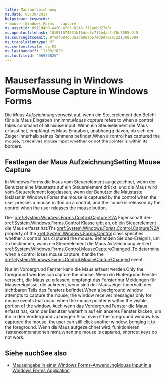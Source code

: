 ```yaml
---
title: Mausaufzeichnung
ms.date: 03/30/2017
helpviewer_keywords:
- mouse [Windows Forms], capture
ms.assetid: 8911d4b0-a4f8-4f93-8246-371aebd27d0c
ms.openlocfilehash: 10583f074831b16dce3c713b4ac9a76c7005c9f5
ms.sourcegitcommit: 9f6df084c53a3da0ea657ed0d708a72213683084
ms.translationtype: MT
ms.contentlocale: de-DE
ms.lasthandoff: 12/09/2020
ms.locfileid: "96976826"
---
```

# <a name="mouse-capture-in-windows-forms"></a><span data-ttu-id="181c1-102">Mauserfassung in Windows Forms</span><span class="sxs-lookup"><span data-stu-id="181c1-102">Mouse Capture in Windows Forms</span></span>
<span data-ttu-id="181c1-103">Die *Maus Aufzeichnung* verweist auf, wenn ein Steuerelement den Befehl für alle Maus Eingaben annimmt.</span><span class="sxs-lookup"><span data-stu-id="181c1-103">*Mouse capture* refers to when a control takes command of all mouse input.</span></span> <span data-ttu-id="181c1-104">Wenn ein Steuerelement die Maus erfasst hat, empfängt es Maus Eingaben, unabhängig davon, ob sich der Zeiger innerhalb seines Rahmens befindet.</span><span class="sxs-lookup"><span data-stu-id="181c1-104">When a control has captured the mouse, it receives mouse input whether or not the pointer is within its borders.</span></span>  
  
## <a name="setting-mouse-capture"></a><span data-ttu-id="181c1-105">Festlegen der Maus Aufzeichnung</span><span class="sxs-lookup"><span data-stu-id="181c1-105">Setting Mouse Capture</span></span>  
 <span data-ttu-id="181c1-106">In Windows Forms die Maus vom Steuerelement aufgezeichnet, wenn der Benutzer eine Maustaste auf ein Steuerelement drückt, und die Maus wird vom-Steuerelement losgelassen, wenn der Benutzer die Maustaste loslässt.</span><span class="sxs-lookup"><span data-stu-id="181c1-106">In Windows Forms the mouse is captured by the control when the user presses a mouse button on a control, and the mouse is released by the control when the user releases the mouse button.</span></span>  
  
 <span data-ttu-id="181c1-107">Die- <xref:System.Windows.Forms.Control.Capture%2A> Eigenschaft der- <xref:System.Windows.Forms.Control> Klasse gibt an, ob ein Steuerelement die Maus erfasst hat.</span><span class="sxs-lookup"><span data-stu-id="181c1-107">The <xref:System.Windows.Forms.Control.Capture%2A> property of the <xref:System.Windows.Forms.Control> class specifies whether a control has captured the mouse.</span></span> <span data-ttu-id="181c1-108">Behandeln Sie das-Ereignis, um zu bestimmen, wann ein Steuerelement die Maus Aufzeichnung verliert <xref:System.Windows.Forms.Control.MouseCaptureChanged> .</span><span class="sxs-lookup"><span data-stu-id="181c1-108">To determine when a control loses mouse capture, handle the <xref:System.Windows.Forms.Control.MouseCaptureChanged> event.</span></span>  
  
 <span data-ttu-id="181c1-109">Nur im Vordergrund Fenster kann die Maus erfasst werden.</span><span class="sxs-lookup"><span data-stu-id="181c1-109">Only the foreground window can capture the mouse.</span></span> <span data-ttu-id="181c1-110">Wenn ein Hintergrund Fenster versucht, die Maus zu erfassen, empfängt das Fenster nur Meldungen für Mausereignisse, die auftreten, wenn sich der Mauszeiger innerhalb des sichtbaren Teils des Fensters befindet.</span><span class="sxs-lookup"><span data-stu-id="181c1-110">When a background window attempts to capture the mouse, the window receives messages only for mouse events that occur when the mouse pointer is within the visible portion of the window.</span></span> <span data-ttu-id="181c1-111">Auch wenn das Vordergrund Fenster die Maus erfasst hat, kann der Benutzer weiterhin auf ein anderes Fenster klicken, um ihn in den Vordergrund zu bringen.</span><span class="sxs-lookup"><span data-stu-id="181c1-111">Also, even if the foreground window has captured the mouse, the user can still click another window, bringing it to the foreground.</span></span> <span data-ttu-id="181c1-112">Wenn die Maus aufgezeichnet wird, funktionieren Tastenkombinationen nicht.</span><span class="sxs-lookup"><span data-stu-id="181c1-112">When the mouse is captured, shortcut keys do not work.</span></span>  
  
## <a name="see-also"></a><span data-ttu-id="181c1-113">Siehe auch</span><span class="sxs-lookup"><span data-stu-id="181c1-113">See also</span></span>

- [<span data-ttu-id="181c1-114">Mauseingabe in einer Windows Forms-Anwendung</span><span class="sxs-lookup"><span data-stu-id="181c1-114">Mouse Input in a Windows Forms Application</span></span>](mouse-input-in-a-windows-forms-application.md)
